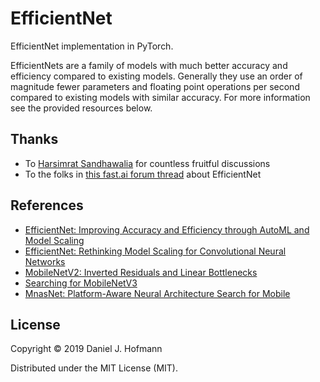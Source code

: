 # EfficientNet

EfficientNet implementation in PyTorch.

EfficientNets are a family of models with much better accuracy and efficiency compared to existing models.
Generally they use an order of magnitude fewer parameters and floating point operations per second compared to existing models with similar accuracy.
For more information see the provided resources below.

## Thanks

- To [Harsimrat Sandhawalia](https://github.com/sandhawalia) for countless fruitful discussions
- To the folks in [this fast.ai forum thread](https://forums.fast.ai/t/efficientnet/46978/76) about EfficientNet

## References

- [EfficientNet: Improving Accuracy and Efficiency through AutoML and Model Scaling](https://ai.googleblog.com/2019/05/efficientnet-improving-accuracy-and.html)
- [EfficientNet: Rethinking Model Scaling for Convolutional Neural Networks](https://arxiv.org/abs/1905.11946)
- [MobileNetV2: Inverted Residuals and Linear Bottlenecks](https://arxiv.org/abs/1801.04381)
- [Searching for MobileNetV3](https://arxiv.org/abs/1905.02244)
- [MnasNet: Platform-Aware Neural Architecture Search for Mobile](https://arxiv.org/abs/1807.11626)


## License

Copyright © 2019 Daniel J. Hofmann

Distributed under the MIT License (MIT).
